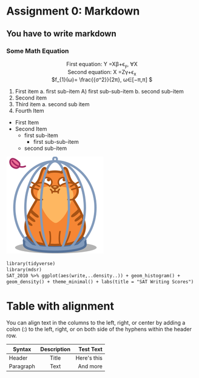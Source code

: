 # Assignment 0: Markdown
## You have to write markdown
### Some Math Equation

<p align = "center">
  First  equation: Y =Xβ+ϵ<sub>y</sub>, ∀X  <br>
  Second equation: X =Zγ+ϵ<sub>x</sub>      <br>
  $f_{1}(ω)= \frac{{σ^2}}{2π}, ω∈[−π,π] $
</p>


1. First item a. first sub-item A) first sub-sub-item b. second sub-item
2. Second item
3. Third item a. second sub item
4. Fourth Item

- First Item
- Second Item
   - first sub-item
     - first sub-sub-item
   - second sub-item

![Cat Image](./cattu.png)

    library(tidyverse)
    library(mdsr)
    SAT_2010 %>% ggplot(aes(write,..density..)) + geom_histogram() +
    geom_density() + theme_minimal() + labs(title = "SAT Writing Scores")

# Table with alignment
You can align text in the columns to the left, right, or center by adding a colon (:) to the left,
right, or on both side of the hyphens within the header row.

| Syntax        | Description   | Test Text  |
| ------------- |:-------------:| -----:|
| Header      | Title | Here's this |
| Paragraph    | Text      |   And more |












                    
                
                    


